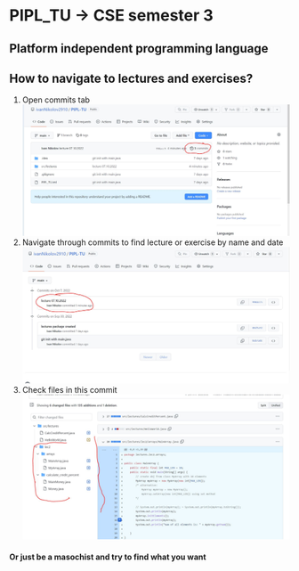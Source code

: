 # PIPL_TU -> CSE semester 3
## Platform independent programming language 

## How to navigate to lectures and exercises?

1. Open commits tab
   ![commits tab](docs/commits.JPG)
2. Navigate through commits to find lecture or exercise by name and date
   ![commits nav](docs/open_commit.JPG)
3. Check files in this commit
   ![files](docs/file.JPG)

#### Or just be a masochist and try to find what you want